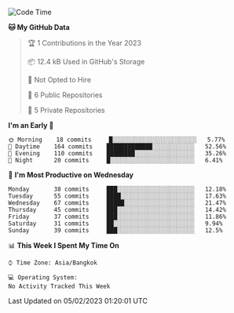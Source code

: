 <!--START_SECTION:waka-->
![Code Time](http://img.shields.io/badge/Code%20Time-1%2C483%20hrs%204%20mins-blue)

**🐱 My GitHub Data** 

> 🏆 1 Contributions in the Year 2023
 > 
> 📦 12.4 kB Used in GitHub's Storage 
 > 
> 🚫 Not Opted to Hire
 > 
> 📜 6 Public Repositories 
 > 
> 🔑 5 Private Repositories  
 > 
**I'm an Early 🐤** 

```text
🌞 Morning    18 commits     █░░░░░░░░░░░░░░░░░░░░░░░░   5.77% 
🌆 Daytime    164 commits    █████████████░░░░░░░░░░░░   52.56% 
🌃 Evening    110 commits    ████████░░░░░░░░░░░░░░░░░   35.26% 
🌙 Night      20 commits     █░░░░░░░░░░░░░░░░░░░░░░░░   6.41%

```
📅 **I'm Most Productive on Wednesday** 

```text
Monday       38 commits     ███░░░░░░░░░░░░░░░░░░░░░░   12.18% 
Tuesday      55 commits     ████░░░░░░░░░░░░░░░░░░░░░   17.63% 
Wednesday    67 commits     █████░░░░░░░░░░░░░░░░░░░░   21.47% 
Thursday     45 commits     ███░░░░░░░░░░░░░░░░░░░░░░   14.42% 
Friday       37 commits     ███░░░░░░░░░░░░░░░░░░░░░░   11.86% 
Saturday     31 commits     ██░░░░░░░░░░░░░░░░░░░░░░░   9.94% 
Sunday       39 commits     ███░░░░░░░░░░░░░░░░░░░░░░   12.5%

```


📊 **This Week I Spent My Time On** 

```text
⌚︎ Time Zone: Asia/Bangkok

💻 Operating System: 
No Activity Tracked This Week

```


 Last Updated on 05/02/2023 01:20:01 UTC
<!--END_SECTION:waka-->